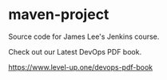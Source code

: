 # maven-project #
Source code for James Lee's Jenkins course.

Check out our Latest DevOps PDF book.

https://www.level-up.one/devops-pdf-book
